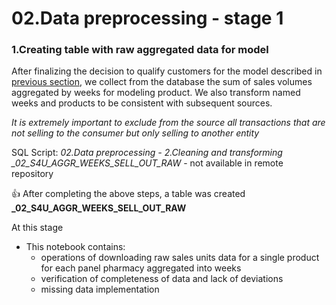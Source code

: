 # 02.Data preprocessing - stage 1
    
### 1.Creating table with raw aggregated data for model



After finalizing the decision to qualify customers for the model described in [previous section](https://github.com/MateoMat/PHARMA_WEEKLY_SELL_OUT_ESTIMATION/tree/master/01.Data%20Mining), we collect from the database the sum of sales volumes aggregated by weeks for modeling product.
We also transform named weeks and products to be consistent with subsequent sources.

*It is extremely important to exclude from the source all transactions that are not selling to the consumer but only selling to another entity*

SQL Script: *02.Data preprocessing - 2.Cleaning and transforming _02_S4U_AGGR_WEEKS_SELL_OUT_RAW* - not available in remote repository

:+1: After completing the above steps, a table was created **_02_S4U_AGGR_WEEKS_SELL_OUT_RAW**



At this stage 

* This notebook contains:
     * operations of downloading raw sales units data for a single product for each panel pharmacy aggregated into weeks
     * verification of completeness of data and lack of deviations
     * missing data implementation
     